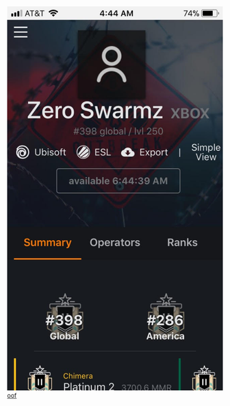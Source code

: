 <html>
<head>
  <meta charset="UTF-8">
  
<link rel="stylesheet" type="text/css" herf="mystylesheet.css">
  <img src="https://github.com/ZeroSwarmz/R6Stats/blob/master/.gitignore/image.jpg?raw=true">

</head>
<body>
  <a href="https://zeroswarmz.github.io/oof/">oof</a>
</head>
  </body>
  
</html>
